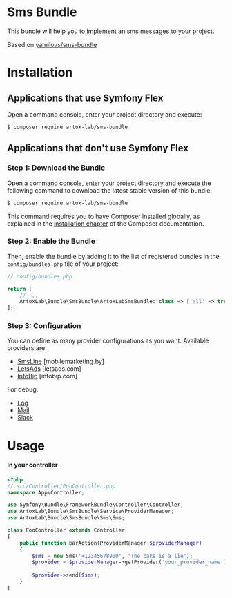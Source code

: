 # Sms Bundle

This bundle will help you to implement an sms messages to your project.

Based on [yamilovs/sms-bundle](https://github.com/yamilovs/SmsBundle)

# Installation 

Applications that use Symfony Flex
----------------------------------

Open a command console, enter your project directory and execute:

```console
$ composer require artox-lab/sms-bundle
```

Applications that don't use Symfony Flex
----------------------------------------

### Step 1: Download the Bundle

Open a command console, enter your project directory and execute the
following command to download the latest stable version of this bundle:

``` bash
$ composer require artox-lab/sms-bundle
```

This command requires you to have Composer installed globally, as explained
in the [installation chapter](https://getcomposer.org/doc/00-intro.md)
of the Composer documentation.

### Step 2: Enable the Bundle

Then, enable the bundle by adding it to the list of registered bundles
in the `config/bundles.php` file of your project:

```php
// config/bundles.php

return [
    // ...
    ArtoxLab\Bundle\SmsBundle\ArtoxLabSmsBundle::class => ['all' => true],
];
```

### Step 3: Configuration

You can define as many provider configurations as you want. Available providers are:
 
 * [SmsLine](Resources/docs/providers/sms_line.md) [mobilemarketing.by]
 * [LetsAds](Resources/docs/providers/lets_ads.md) [letsads.com]
 * [InfoBip](Resources/docs/providers/infobip.md) [infobip.com]

For debug:
 * [Log](Resources/docs/providers/log.md)
 * [Mail](Resources/docs/providers/mail.md)
 * [Slack](Resources/docs/providers/slack.md)
 
 
# Usage

#### In your controller

```php
<?php
// src/Controller/FooController.php
namespace App\Controller;

use Symfony\Bundle\FrameworkBundle\Controller\Controller;
use ArtoxLab\Bundle\SmsBundle\Service\ProviderManager;
use ArtoxLab\Bundle\SmsBundle\Sms\Sms;

class FooController extends Controller
{
    public function barAction(ProviderManager $providerManager)
    {
        $sms = new Sms('+12345678900', 'The cake is a lie');
        $provider = $providerManager->getProvider('your_provider_name');
        
        $provider->send($sms);
    }
}
```

